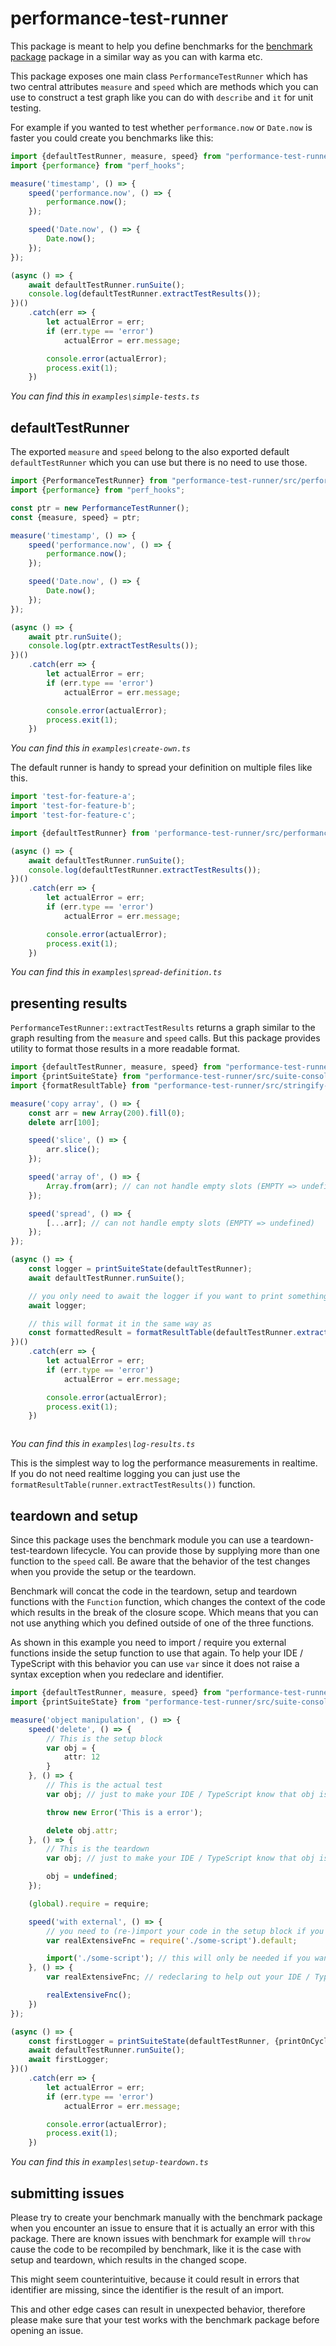 # performance-test-runner

This package is meant to help you define benchmarks for the [benchmark package](https://www.npmjs.com/package/benchmark) package in a similar way as you can with karma etc.

This package exposes one main class `PerformanceTestRunner` which has two central attributes `measure` and `speed` which are methods which you can use to construct a test graph like you can do with `describe` and `it` for unit testing.

For example if you wanted to test whether `performance.now` or `Date.now` is faster you could create you benchmarks like this:

<!-- USEFILE: examples\simple-tests.ts; str => str.replace(/\.\.\//g, 'performance-test-runner/') -->
``` ts
import {defaultTestRunner, measure, speed} from "performance-test-runner/src/performance-test-runner";
import {performance} from "perf_hooks";

measure('timestamp', () => {
    speed('performance.now', () => {
        performance.now();
    });

    speed('Date.now', () => {
        Date.now();
    });
});

(async () => {
    await defaultTestRunner.runSuite();
    console.log(defaultTestRunner.extractTestResults());
})()
    .catch(err => {
        let actualError = err;
        if (err.type == 'error')
            actualError = err.message;

        console.error(actualError);
        process.exit(1);
    })
```
*You can find this in `examples\simple-tests.ts`*

## defaultTestRunner

The exported `measure` and `speed` belong to the also exported default `defaultTestRunner` which you can use but there is no need to use those.

<!-- USEFILE: examples\create-own.ts; str => str.replace(/\.\.\//g, 'performance-test-runner/') -->
``` ts
import {PerformanceTestRunner} from "performance-test-runner/src/performance-test-runner";
import {performance} from "perf_hooks";

const ptr = new PerformanceTestRunner();
const {measure, speed} = ptr;

measure('timestamp', () => {
    speed('performance.now', () => {
        performance.now();
    });

    speed('Date.now', () => {
        Date.now();
    });
});

(async () => {
    await ptr.runSuite();
    console.log(ptr.extractTestResults());
})()
    .catch(err => {
        let actualError = err;
        if (err.type == 'error')
            actualError = err.message;

        console.error(actualError);
        process.exit(1);
    })
```
*You can find this in `examples\create-own.ts`*

The default runner is handy to spread your definition on multiple files like this.

<!-- USEFILE: examples\spread-definition.ts; str => str.replace(/\.\.\//g, 'performance-test-runner/') -->
``` ts
import 'test-for-feature-a';
import 'test-for-feature-b';
import 'test-for-feature-c';

import {defaultTestRunner} from 'performance-test-runner/src/performance-test-runner';

(async () => {
    await defaultTestRunner.runSuite();
    console.log(defaultTestRunner.extractTestResults());
})()
    .catch(err => {
        let actualError = err;
        if (err.type == 'error')
            actualError = err.message;

        console.error(actualError);
        process.exit(1);
    })
```
*You can find this in `examples\spread-definition.ts`*

## presenting results

`PerformanceTestRunner::extractTestResults` returns a graph similar to the graph resulting from the `measure` and `speed` calls. But this package provides utility to format those results in a more readable format.

<!-- USEFILE: examples\log-results.ts; str => str.replace(/\.\.\//g, 'performance-test-runner/') -->
``` ts
import {defaultTestRunner, measure, speed} from "performance-test-runner/src/performance-test-runner";
import {printSuiteState} from "performance-test-runner/src/suite-console-printer";
import {formatResultTable} from "performance-test-runner/src/stringify-result-table";

measure('copy array', () => {
    const arr = new Array(200).fill(0);
    delete arr[100];

    speed('slice', () => {
        arr.slice();
    });

    speed('array of', () => {
        Array.from(arr); // can not handle empty slots (EMPTY => undefined)
    });

    speed('spread', () => {
        [...arr]; // can not handle empty slots (EMPTY => undefined)
    });
});

(async () => {
    const logger = printSuiteState(defaultTestRunner);
    await defaultTestRunner.runSuite();

    // you only need to await the logger if you want to print something else after the performance test run
    await logger;

    // this will format it in the same way as
    const formattedResult = formatResultTable(defaultTestRunner.extractTestResults());
})()
    .catch(err => {
        let actualError = err;
        if (err.type == 'error')
            actualError = err.message;

        console.error(actualError);
        process.exit(1);
    })



```
*You can find this in `examples\log-results.ts`*

This is the simplest way to log the performance measurements in realtime. If you do not need realtime logging you can just use the `formatResultTable(runner.extractTestResults())` function.

## teardown and setup

Since this package uses the benchmark module you can use a teardown-test-teardown lifecycle. You can provide those by supplying more than one function to the `speed` call. Be aware that the behavior of the test changes when you provide the setup or the teardown.

Benchmark will concat the code in the teardown, setup and teardown functions with the `Function` function, which changes the context of the code which results in the break of the closure scope. Which means that you can not use anything which you defined outside of one of the three functions.

As shown in this example you need to import / require you external functions inside the setup function to use that again. To help your IDE / TypeScript with this behavior you can use `var` since it does not raise a syntax exception when you redeclare and identifier.

<!-- USEFILE: examples\setup-teardown.ts; str => str.replace(/\.\.\//g, 'performance-test-runner/') -->
``` ts
import {defaultTestRunner, measure, speed} from "performance-test-runner/src/performance-test-runner";
import {printSuiteState} from "performance-test-runner/src/suite-console-printer";

measure('object manipulation', () => {
    speed('delete', () => {
        // This is the setup block
        var obj = {
            attr: 12
        }
    }, () => {
        // This is the actual test
        var obj; // just to make your IDE / TypeScript know that obj is present

        throw new Error('This is a error');

        delete obj.attr;
    }, () => {
        // This is the teardown
        var obj; // just to make your IDE / TypeScript know that obj is present

        obj = undefined;
    });

    (global).require = require;

    speed('with external', () => {
        // you need to (re-)import your code in the setup block if you need a setup block
        var realExtensiveFnc = require('./some-script').default;

        import('./some-script'); // this will only be needed if you want TypeScript to realise that you are using some-script.ts
    }, () => {
        var realExtensiveFnc; // redeclaring to help out your IDE / TypeScript

        realExtensiveFnc();
    })
});

(async () => {
    const firstLogger = printSuiteState(defaultTestRunner, {printOnCycle: true, framerate: 30});
    await defaultTestRunner.runSuite();
    await firstLogger;
})()
    .catch(err => {
        let actualError = err;
        if (err.type == 'error')
            actualError = err.message;

        console.error(actualError);
        process.exit(1);
    })

```
*You can find this in `examples\setup-teardown.ts`*

## submitting issues
 
Please try to create your benchmark manually with the benchmark package when you encounter an issue to ensure that it is actually an error with this package. There are known issues with benchmark for example will `throw` cause the code to be recompiled by benchmark, like it is the case with setup and teardown, which results in the changed scope.

This might seem counterintuitive, because it could result in errors that identifier are missing, since the identifier is the result of an import.

This and other edge cases can result in unexpected behavior, therefore please make sure that your test works with the benchmark package before opening an issue.
